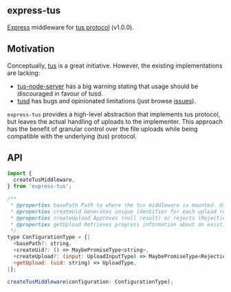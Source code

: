 ## express-tus

[Express](https://expressjs.com/) middleware for [tus protocol](https://tus.io/) (v1.0.0).

## Motivation

Conceptually, [tus](https://tus.io/) is a great initiative. However, the existing implementations are lacking:

* [tus-node-server](https://github.com/tus/tus-node-server) has a big warning stating that usage should be discouraged in favour of tusd.
* [tusd](https://github.com/tus/tusd) has bugs and opinionated limitations (just browse [issues](https://github.com/tus/tusd/issues)).

`express-tus` provides a high-level abstraction that implements tus protocol, but leaves the actual handling of uploads to the implementer. This approach has the benefit of granular control over the file uploads while being compatible with the underlying (tus) protocol.

## API

```js
import {
  createTusMiddleware,
} from 'express-tus';

/**
 * @properties basePath Path to where the tus middleware is mounted. Used for redirects.
 * @properties createUid Generates unique identifier for each upload request. Defaults to UUID v4.
 * @properties createUpload Approves (null result) or rejects (RejectionResponseType result) file upload.
 * @properties getUpload Retrieves progress information about an existing upload.
 */
type ConfigurationType = {|
  +basePath?: string,
  +createUid?: () => MaybePromiseType<string>,
  +createUpload?: (input: UploadInputType) => MaybePromiseType<RejectionResponseType | null>,
  +getUpload: (uid: string) => UploadType,
|};

createTusMiddleware(configuration: ConfigurationType);

```
